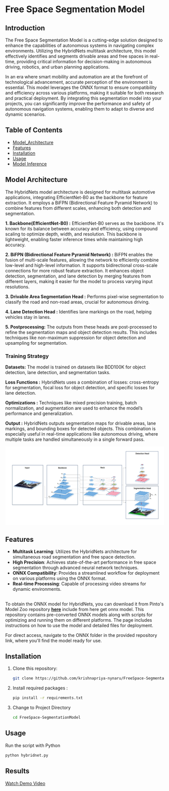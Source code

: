 # Free Space Segmentation Model

## Introduction
The Free Space Segmentation Model is a cutting-edge solution designed to enhance the capabilities of autonomous systems in navigating complex environments. Utilizing the HybridNets multitask architecture, this model effectively identifies and segments drivable areas and free spaces in real-time, providing critical information for decision-making in autonomous driving, robotics, and urban planning applications.

In an era where smart mobility and automation are at the forefront of technological advancement, accurate perception of the environment is essential. This model leverages the ONNX format to ensure compatibility and efficiency across various platforms, making it suitable for both research and practical deployment. By integrating this segmentation model into your projects, you can significantly improve the performance and safety of autonomous navigation systems, enabling them to adapt to diverse and dynamic scenarios.


## Table of Contents
- [Model_Architecture](#model-architecture)
- [Features](#features)
- [Installation](#installation)
- [Usage](#usage)
- [Model Inference](#model-inference)

## Model Architecture
The HybridNets model architecture is designed for multitask automotive applications, integrating EfficientNet-B0 as the backbone for feature extraction. It employs a BiFPN (Bidirectional Feature Pyramid Network) to combine features from different scales, enhancing both detection and segmentation. 

**1. Backbone(EfficientNet-B0) :** EfficientNet-B0 serves as the backbone. It's known for its balance between accuracy and efficiency, using compound scaling to optimize depth, width, and resolution.
This backbone is lightweight, enabling faster inference times while maintaining high accuracy.

**2. BiFPN (Bidirectional Feature Pyramid Network) :**
BiFPN enables the fusion of multi-scale features, allowing the network to efficiently combine low-level and high-level information. It supports bidirectional cross-scale connections for more robust feature extraction.
It enhances object detection, segmentation, and lane detection by merging features from different layers, making it easier for the model to process varying input resolutions.

**3. Drivable Area Segmentation Head :** Performs pixel-wise segmentation to classify the road and non-road areas, crucial for autonomous driving.

**4. Lane Detection Head :** Identifies lane markings on the road, helping vehicles stay in lanes.

**5. Postprocessing:** The outputs from these heads are post-processed to refine the segmentation maps and object detection results. This includes techniques like non-maximum suppression for object detection and upsampling for segmentation.
### **Training Strategy**
**Datasets:** The model is trained on datasets like BDD100K for object detection, lane detection, and segmentation tasks.

**Loss Functions :** HybridNets uses a combination of losses: cross-entropy for segmentation, focal loss for object detection, and specific losses for lane detection.

**Optimizations :** Techniques like mixed precision training, batch normalization, and augmentation are used to enhance the model’s performance and generalization.

**Output :** HybridNets outputs segmentation maps for drivable areas, lane markings, and bounding boxes for detected objects. This combination is especially useful in real-time applications like autonomous driving, where multiple tasks are handled simultaneously in a single forward pass.

![alt text](https://github.com/krishnapriya-nynaru/FreeSpace-SegmentationModel/blob/main/FreeSpace_Segmentation_Model/images/image.png)
## Features
- **Multitask Learning**: Utilizes the HybridNets architecture for simultaneous road segmentation and free space detection.
- **High Precision**: Achieves state-of-the-art performance in free space segmentation through advanced neural network techniques.
- **ONNX Compatibility**: Provides a streamlined workflow for deployment on various platforms using the ONNX format.
- **Real-time Processing**: Capable of processing video streams for dynamic environments.

##

To obtain the ONNX model for HybridNets, you can download it from Pinto's Model Zoo repository [**here**](https://github.com/PINTO0309/PINTO_model_zoo/tree/main/276_HybridNets) include from here get onnx model. This repository contains pre-converted ONNX models along with scripts for optimizing and running them on different platforms. The page includes instructions on how to use the model and detailed files for deployment.

For direct access, navigate to the ONNX folder in the provided repository link, where you'll find the model ready for use.
## Installation
1. Clone this repository:
   ```bash
   git clone https://github.com/krishnapriya-nynaru/FreeSpace-SegmentationModel.git
2. Install required packages :
    ```bash
    pip install -r requirements.txt
3. Change to Project Directory
    ```bash
    cd FreeSpace-SegmentationModel

## Usage
Run the script with Python
```bash
python hybridnet.py
```

## Results
[Watch Demo Video](https://github.com/krishnapriya-nynaru/FreeSpace-SegmentationModel/blob/main/FreeSpace_Segmentation_Model/outputs/output.mp4)
